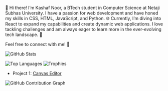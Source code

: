 👋 Hi there! I’m Kashaf Noor, a BTech student in Computer Science at Netaji Subhas University.
I have a passion for web development and have honed my skills in CSS, HTML, JavaScript, and Python.
🌐 Currently, I’m diving into React to expand my capabilities and create dynamic web applications.
I love tackling challenges and am always eager to learn more in the ever-evolving tech landscape. 🚀

Feel free to connect with me! 🤝

![GitHub Stats](https://github-readme-stats.vercel.app/api?username=Noor1805&show_icons=true)

![Top Languages](https://github-readme-stats.vercel.app/api/top-langs/?username=yourusername)
![Trophies](https://github-profile-trophy.vercel.app/?username=yourusername)

- Project 1: [Canvas Editor](https://github.com/yourusername/canvaseditor)
  
![GitHub Contribution Graph](https://activity-graph.herokuapp.com/graph?username=yourusername&theme=github)



